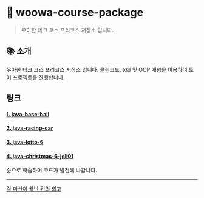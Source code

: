 # 🚀 woowa-course-package

> 우아한 테크 코스 프리코스 저장소 입니다.

## 📚 소개

우아한 테크 코스 프리코스 저장소 입니다.
클린코드, tdd 및 OOP 개념을 이용하여 토이 프로젝트를 진행합니다.

## 링크

#### [1. java-base-ball](https://github.com/jeli01/woowa-course-package/tree/main/java-baseball-6)

#### [2. java-racing-car](https://github.com/jeli01/woowa-course-package/tree/main/java-racingcar-6)

#### [3. java-lotto-6](https://github.com/jeli01/woowa-course-package/tree/main/java-lotto-6)

#### [4. java-christmas-6-jeli01](https://github.com/jeli01/woowa-course-package/tree/main/java-christmas-6-jeli01)


순으로 학습하며 코드가 발전해 나갑니다.

---

[각 미션이 끝난 뒤의 회고](https://github.com/jeli01/woowa-course-package/tree/main/essay)
